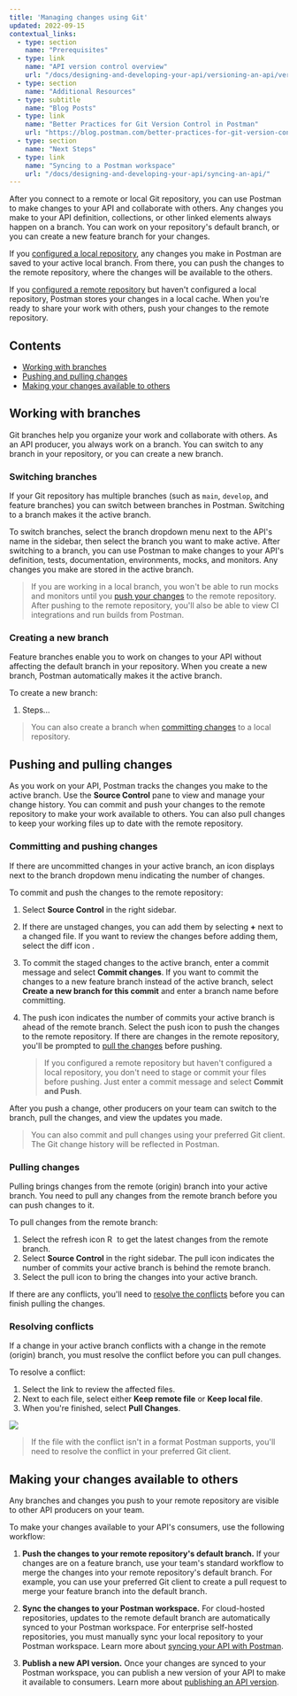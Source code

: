 ```yaml
---
title: 'Managing changes using Git'
updated: 2022-09-15
contextual_links:
  - type: section
    name: "Prerequisites"
  - type: link
    name: "API version control overview"
    url: "/docs/designing-and-developing-your-api/versioning-an-api/versioning-an-api-overview/"
  - type: section
    name: "Additional Resources"
  - type: subtitle
    name: "Blog Posts"
  - type: link
    name: "Better Practices for Git Version Control in Postman"
    url: "https://blog.postman.com/better-practices-for-git-version-control-in-postman/"
  - type: section
    name: "Next Steps"
  - type: link
    name: "Syncing to a Postman workspace"
    url: "/docs/designing-and-developing-your-api/syncing-an-api/"
---
```


After you connect to a remote or local Git repository, you can use Postman to make changes to your API and collaborate with others. Any changes you make to your API definition, collections, or other linked elements always happen on a branch. You can work on your repository's default branch, or you can create a new feature branch for your changes.

If you [configured a local repository](/docs/designing-and-developing-your-api/versioning-an-api/using-local-git-repo/), any changes you make in Postman are saved to your active local branch. From there, you can push the changes to the remote repository, where the changes will be available to the others.

If you [configured a remote repository](/docs/designing-and-developing-your-api/versioning-an-api/using-external-git-repo/) but haven't configured a local repository, Postman stores your changes in a local cache. When you're ready to share your work with others, push your changes to the remote repository.

## Contents

* [Working with branches](#working-with-branches)
* [Pushing and pulling changes](#pushing-and-pulling-changes)
* [Making your changes available to others](#making-your-changes-available-to-others)

## Working with branches

Git branches help you organize your work and collaborate with others. As an API producer, you always work on a branch. You can switch to any branch in your repository, or you can create a new branch.

### Switching branches

If your Git repository has multiple branches (such as `main`, `develop`, and feature branches) you can switch between branches in Postman. Switching to a branch makes it the active branch.

To switch branches, select the branch dropdown menu next to the API's name in the sidebar, then select the branch you want to make active. After switching to a branch, you can use Postman to make changes to your API's definition, tests, documentation, environments, mocks, and monitors. Any changes you make are stored in the active branch.

<!-- TO DO: VERIFY STEPS, ADD SCREENSHOT -->

> If you are working in a local branch, you won't be able to run mocks and monitors until you [push your changes](#committing-and-pushing-changes) to the remote repository. After pushing to the remote repository, you'll also be able to view CI integrations and run builds from Postman.

### Creating a new branch

Feature branches enable you to work on changes to your API without affecting the default branch in your repository. When you create a new branch, Postman automatically makes it the active branch.

To create a new branch:

1. Steps...

<!-- TO DO: ADD STEPS, ADD SCREENSHOT -->

> You can also create a branch when [committing changes](#committing-and-pushing-changes) to a local repository.

## Pushing and pulling changes

As you work on your API, Postman tracks the changes you make to the active branch. Use the **Source Control** pane to view and manage your change history. You can commit and push your changes to the remote repository to make your work available to others. You can also pull changes to keep your working files up to date with the remote repository.

<!-- TO DO: ADD SCREENSHOT OF SOURCE CONTROL PANE -->

### Committing and pushing changes

If there are uncommitted changes in your active branch, an icon displays next to the branch dropdown menu indicating the number of changes.

To commit and push the changes to the remote repository:

1. Select <!-- TO DO: ADD SOURCE CONTROL ICON --> **Source Control** in the right sidebar.
1. If there are unstaged changes, you can add them by selecting **+** next to a changed file. If you want to review the changes before adding them, select the diff icon <!-- TO DO: ADD DIFF ICON -->.
1. To commit the staged changes to the active branch, enter a commit message and select **Commit changes**. If you want to commit the changes to a new feature branch instead of the active branch, select **Create a new branch for this commit** and enter a branch name before committing.
1. The push icon <!-- TO DO: ADD SOURCE CONTROL ICON --> indicates the number of commits your active branch is ahead of the remote branch. Select the push icon to push the changes to the remote repository. If there are changes in the remote repository, you'll be prompted to [pull the changes](#pulling-changes) before pushing.

    > If you configured a remote repository but haven't configured a local repository, you don't need to stage or commit your files before pushing. Just enter a commit message and select **Commit and Push**.

<!-- TO DO: VALIDATE STEPS, ADD SCREENSHOT -->

After you push a change, other producers on your team can switch to the branch, pull the changes, and view the updates you made.

> You can also commit and pull changes using your preferred Git client. The Git change history will be reflected in Postman.

### Pulling changes

Pulling brings changes from the remote (origin) branch into your active branch. You need to pull any changes from the remote branch before you can push changes to it.

To pull changes from the remote branch:

1. Select the refresh icon <img alt="Refresh icon" src="https://assets.postman.com/postman-docs/icon-refresh-v9-5.jpg#icon" width="14px"> to get the latest changes from the remote branch.
1. Select <!-- TO DO: ADD SOURCE CONTROL ICON --> **Source Control** in the right sidebar. The pull icon <!-- TO DO: ADD SOURCE CONTROL ICON --> indicates the number of commits your active branch is behind the remote branch.
1. Select the pull icon to bring the changes into your active branch.

<!-- TO DO: VALIDATE STEPS, ADD SCREENSHOT -->

If there are any conflicts, you'll need to [resolve the conflicts](#resolving-conflicts) before you can finish pulling the changes.

### Resolving conflicts

If a change in your active branch conflicts with a change in the remote (origin) branch, you must resolve the conflict before you can pull changes.

To resolve a conflict:

1. Select the link to review the affected files.
1. Next to each file, select either **Keep remote file** or **Keep local file**.
1. When you're finished, select **Pull Changes**.

<!-- TO DO: VALIDATE STEPS, ADD SCREENSHOT -->

![](https://assets.postman.com/postman-docs/api-builder-pull-changes-conflict.jpg)

> If the file with the conflict isn't in a format Postman supports, you'll need to resolve the conflict in your preferred Git client.

## Making your changes available to others

Any branches and changes you push to your remote repository are visible to other API producers on your team.

To make your changes available to your API's consumers, use the following workflow:

1. **Push the changes to your remote repository's default branch.** If your changes are on a feature branch, use your team's standard workflow to merge the changes into your remote repository's default branch. For example, you can use your preferred Git client to create a pull request to merge your feature branch into the default branch.

1. **Sync the changes to your Postman workspace.** For cloud-hosted repositories, updates to the remote default branch are automatically synced to your Postman workspace. For enterprise self-hosted repositories, you must manually sync your local repository to your Postman workspace. Learn more about [syncing your API with Postman](/docs/designing-and-developing-your-api/versioning-an-api/syncing-an-api/).

1. **Publish a new API version.** Once your changes are synced to your Postman workspace, you can publish a new version of your API to make it available to consumers. Learn more about [publishing an API version](/docs/designing-and-developing-your-api/versioning-an-api/api-versions/).

